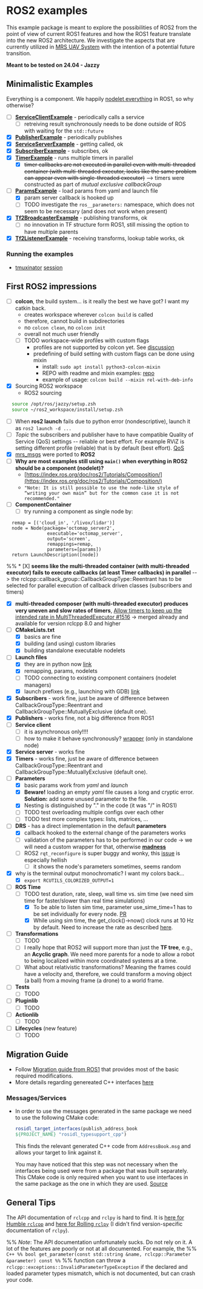 # ROS2 examples

This example package is meant to explore the possibilities of ROS2 from the point of view of current ROS1 features and how the ROS1 feature translate into the new ROS2 architecture.
We investigate the aspects that are currently utilized in [MRS UAV System](https://github.com/ctu-mrs/mrs_uav_system) with the intention of a potential future transition.

**Meant to be tested on 24.04 - Jazzy**

## Minimalistic Examples

Everything is a component. We happily [nodelet everything](https://www.clearpathrobotics.com/assets/guides/kinetic/ros/Nodelet%20Everything.html) in ROS1, so why otherwise?

* [ ] [**ServiceClientExample**](https://github.com/ctu-mrs/ros2_examples/blob/master/src/service_client_example.cpp) - periodically calls a service
  * [ ] retreiving result synchronously needs to be done outside of ROS with waiting for the `std::future`
* [X] [**PublisherExample**](https://github.com/ctu-mrs/ros2_examples/blob/master/src/publisher_example.cpp) - periodically publishes
* [X] [**ServiceServerExample**](https://github.com/ctu-mrs/ros2_examples/blob/master/src/service_server_example.cpp) - getting called, ok
* [X] [**SubscriberExample**](https://github.com/ctu-mrs/ros2_examples/blob/master/src/subscriber_example.cpp) - subscribes, ok
* [X] [**TimerExample**](https://github.com/ctu-mrs/ros2_examples/blob/master/src/timer_example.cpp) - runs multiple timers in parallel
  * [X] ~~timer callbacks are not executed in parallel even with multi-threaded container (with multi-threaded executor, looks like the same problem can appear even with single-threaded executor)~~ --> timers were constructed as part of *mutual exclusive callbackGroup*
* [ ] [**ParamsExample**](https://github.com/ctu-mrs/ros2_examples/blob/master/src/params_example.cpp) - load params from yaml and launch file
  * [X] param server callback is hooked up
  * [ ] TODO investigate the `ros__parameters:` namespace, which does not seem to be necessary (and does not work when present)
* [X] [**Tf2BroadcasterExample**](https://github.com/ctu-mrs/ros2_examples/blob/master/src/tf2_broadcaster_example.cpp) - publishing transforms, ok
  * [ ] no innovation in TF structure form ROS1, still missing the option to have multiple parents
* [X] [**Tf2ListenerExample**](https://github.com/ctu-mrs/ros2_examples/blob/master/src/tf2_listener_example.cpp) - receiving transforms, lookup table works, ok

### Running the examples

* [tmuxinator](https://github.com/tmuxinator/tmuxinator) [session](https://github.com/ctu-mrs/ros2_examples/blob/master/tmux/session.yml)

## First ROS2 impressions

* [ ] **colcon**, the build system... is it really the best we have got? I want my catkin back.
  * creates workspace wherever `colcon build` is called
  * therefore, cannot build in subdirectories
  * no `colcon clean`, no `colcon init`
  * overall not much user friendly
  * [ ] TODO workspace-wide profiles with custom flags
    * profiles are not supported by colcon yet. See [discussion](https://github.com/colcon/colcon-core/issues/168)
    * predefining of build setting with custom flags can be done using mixin
      * install: `sudo apt install python3-colcon-mixin`
      * REPO with readme and mixin examples: [repo](https://github.com/colcon/colcon-mixin-repository)
      * example of usage: `colcon build --mixin rel-with-deb-info`
* [X] Sourcing ROS2 workspace
  * ROS2 sourcing
```bash
  source /opt/ros/jazzy/setup.zsh
  source ~/ros2_workspace/install/setup.zsh
```
* [ ] When **ros2 launch** fails due to python error (nondescriptive), launch it as `ros2 launch -d ...`
* [ ] *Topic* the subscribers and publisher have to have compatible Quality of Service (QoS) settings -- reliable or best effort. For example RViZ is setting different profile (reliable) that is by default (best effort). [QoS](https://index.ros.org/doc/ros2/Concepts/About-Quality-of-Service-Settings/)
* [X] [mrs_msgs](https://github.com/ctu-mrs/mrs_msgs/tree/ros2) were ported to **ROS2**
* [ ] **Why are most examples still using `main()` when everything in ROS2 should be a component (nodelet)?**
  * [https://index.ros.org/doc/ros2/Tutorials/Composition/](https://index.ros.org/doc/ros2/Tutorials/Composition/)
  * `"Note: It is still possible to use the node-like style of “writing your own main” but for the common case it is not recommended."`
* [ ] **ComponentContainer**
  * [ ] try running a component as single node by:
```
  remap = [('cloud_in', '/livox/lidar')]
  node = Node(package='octomap_server2',
               executable='octomap_server',
               output='screen',
               remappings=remap,
               parameters=[params])
  return LaunchDescription([node])
```
  %% * [X] **seems like the multi-threaded container (with multi-threaded executor) fails to execute callbacks (at least Timer callbacks) in parallel** --> the rclcpp::callback_group::CallbackGroupType::Reentrant has to be selected for parallel execution of callback driven classes (subscribers and timers)
  * [X] **multi-threaded composer (with multi-threaded executor) produces very uneven and slow rates of timers**, [Allow timers to keep up the intended rate in MultiThreadedExecutor #1516](https://github.com/ros2/rclcpp/pull/1516) -> merged already and available for version rclcpp 8.0 and higher
* [ ] **CMakeLists.txt**
  * [X] basics are fine
  * [X] building (and using) custom libraries
  * [X] building standalone executable nodelets
* [ ] **Launch files**
  * [X] they are in python now [link](https://index.ros.org/doc/ros2/Tutorials/Launch-Files/Creating-Launch-Files/)
  * [X] remapping, params, nodelets
  * [ ] TODO connecting to existing component containers (nodelet managers)
  * [X] launch prefixes (e.g., launching with GDB) [link](https://github.com/ctu-mrs/mrs_lib/blob/ros2/launch/params_example.py)
* [X] **Subscribers** - work fine, just be aware of difference between CallbackGroupType::Reentrant and CallbackGroupType::MutuallyExclusive (default one).
* [X] **Publishers** - works fine, not a big difference from ROS1
* [ ] **Service client**
  * [ ] it is asynchronous only!!!!
  * [ ] how to make it behave synchronously? [wrapper](https://answers.ros.org/question/343279/ros2-how-to-implement-a-sync-service-client-in-a-node/?answer=366458#post-id-366458) (only in standalone node)
* [X] **Service server** - works fine
* [X] **Timers** - works fine, just be aware of difference between CallbackGroupType::Reentrant and CallbackGroupType::MutuallyExclusive (default one).
* [ ] **Parameters**
  * [X] basic params work from *yaml* and *launch*
  * [X] **Beware!** loading an empty *yaml* file causes a long and cryptic error. **Solution:** add some unused parameter to the file.
  * [X] Nesting is distinguished by "." in the code (it was "/" in ROS1)
  * [ ] TODO test overloading multiple configs over each other
  * [ ] TODO test more complex types: lists, matrices, ...
* [ ] **DRS** - has a direct implementation in the default **parameters**
  * [X] callback hooked to the external change of the parameters works
  * [ ] validation of the parameters has to be performed in our code -> we will need a custom wrapper for that, otherwise [**madness**](https://github.com/alsora/ros2-code-examples/blob/master/simple_parameter/src/simple_parameter_server_node.cpp)
  * [ ] ROS2 `rqt_reconfigure` is super buggy and wonky, this [issue](https://github.com/ros-visualization/rqt_reconfigure/issues/97) is especially hellish
    * [ ] it shows the node's parameters sometimes, seems random
* [X] why is the terminal output monochromatic? I want my colors back...
  * [X] `export RCUTILS_COLORIZED_OUTPUT=1`
* [ ] **ROS Time**
  * [ ] TODO test duration, rate, sleep, wall time vs. sim time (we need sim time for faster/slower than real time simulations)
    * [X]  To be able to listen sim time, parameter use_sime_time=1 has to be set individually for every node. [PR](https://github.com/ros2/rclcpp/pull/559)
    * [x]  While using sim time, the get_clock()->now() clock runs at 10 Hz by default. Need to increase the rate as described [here](https://github.com/ros-simulation/gazebo_ros_pkgs/pull/1214#issuecomment-894212336).
* [ ] **Transformations**
  * [ ] TODO
  * [ ] I really hope that ROS2 will support more than just the **TF tree**, e.g., an **Acyclic graph**. We need more parents for a node to allow a robot to being localized within more coordinated systems at a time.
  * [ ] What about relativistic transformations? Meaning the frames could have a velocity and, therefore, we could transform a moving object (a ball) from a moving frame (a drone) to a world frame.
* [ ] **Tests**
  * [ ] TODO
* [ ] **Pluginlib**
  * [ ] TODO
* [ ] **Actionlib**
  * [ ] TODO
* [ ] **Lifecycles** (new feature)
  * [ ] TODO

## Migration Guide
* Follow [Migration guide from ROS1](https://docs.ros.org/en/foxy/Contributing/Migration-Guide.html#update-source-code) that provides most of the basic required modifications.
* More details regarding genereated C++ interfaces [here](https://design.ros2.org/articles/generated_interfaces_cpp.html)

### Messages/Services
* In order to use the messages generated in the same package we need to use the following CMake code:
  ```cmake
  rosidl_target_interfaces(publish_address_book
  ${PROJECT_NAME} "rosidl_typesupport_cpp")
  ```
  This finds the relevant generated C++ code from ``AddressBook.msg`` and allows your target to link against it.

  You may have noticed that this step was not necessary when the interfaces being used were from a package that was built separately. This CMake code is only     required when you want to use interfaces in the same package as the one in which they are used. [Source](https://docs.ros.org/en/foxy/Tutorials/Single-Package-Define-And-Use-Interface.html#link-against-the-interface)

## General Tips
The API documentation of `rclcpp` and `rclpy` is hard to find.
It is [here for Humble `rclcpp`](http://docs.ros.org/en/humble/p/rclcpp/generated/index.html) and [here for Rolling `rclpy`](https://docs.ros.org/en/rolling/p/rclpy/rclpy.html) (I didn't find version-specific documentation of `rclpy`).

%% *Note*: The API documentation unfortunately sucks. Do not rely on it. A lot of the features are poorly or not at all documented. For example, the
%% ``` C++
%% bool get_parameter(const std::string &name, rclcpp::Parameter &parameter) const
%% ```
%% function can throw a `rclcpp::exceptions::InvalidParameterTypeException` if the declared and loaded parameter types mismatch, which is not documented, but can crash your code.
